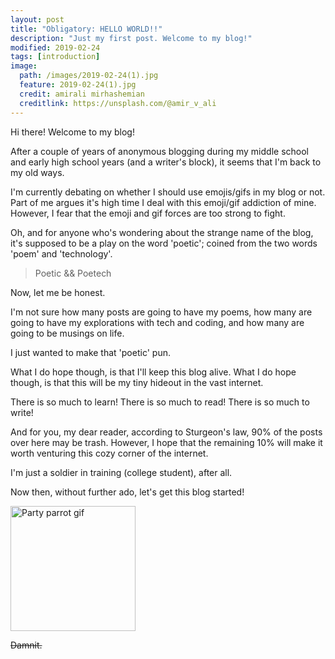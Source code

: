 ```yaml
---
layout: post
title: "Obligatory: HELLO WORLD!!"
description: "Just my first post. Welcome to my blog!"
modified: 2019-02-24
tags: [introduction]
image:
  path: /images/2019-02-24(1).jpg
  feature: 2019-02-24(1).jpg
  credit: amirali mirhashemian
  creditlink: https://unsplash.com/@amir_v_ali
---
```


Hi there! Welcome to my blog!

After a couple of years of anonymous blogging during my middle school and early high school years (and a writer's block), it seems that I'm back to my old ways.

I'm currently debating on whether I should use emojis/gifs in my blog or not. Part of me argues it's high time I deal with this emoji/gif addiction of mine. However, I fear that the emoji and gif forces are too strong to fight.

Oh, and for anyone who's wondering about the strange name of the blog, it's supposed to be a play on the word 'poetic'; coined from the two words 'poem' and 'technology'.

> Poetic && Poetech

Now, let me be honest.

I'm not sure how many posts are going to have my poems, how many are going to have my explorations with tech and coding, and how many are going to be musings on life.

I just wanted to make that 'poetic' pun.

What I do hope though, is that I'll keep this blog alive. What I do hope though, is that this will be my tiny hideout in the vast internet.

There is so much to learn! There is so much to read! There is so much to write!

And for you, my dear reader, according to Sturgeon's law, 90% of the posts over here may be trash. However, I hope that the remaining 10% will make it worth venturing this cozy corner of the internet.

I'm just a soldier in training (college student), after all.

Now then, without further ado, let's get this blog started!

<img src="https://media.giphy.com/media/hTh9bSbUPWMWk/giphy.gif" alt="Party parrot gif" width="200"/>

~~Damnit.~~
